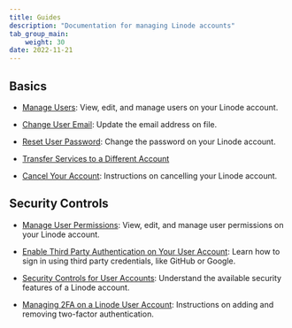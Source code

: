 ```yaml
---
title: Guides
description: "Documentation for managing Linode accounts"
tab_group_main:
    weight: 30
date: 2022-11-21
---
```


## Basics

- [Manage Users](/docs/products/platform/accounts/guides/manage-users/): View, edit, and manage users on your Linode account.

- [Change User Email](/docs/products/platform/accounts/guides/change-user-email/): Update the email address on file.

- [Reset User Password](/docs/products/platform/accounts/guides/reset-user-password/): Change the password on your Linode account.

- [Transfer Services to a Different Account](/docs/products/platform/accounts/guides/service-transfers/)

- [Cancel Your Account](/docs/products/platform/accounts/guides/cancel-account/): Instructions on cancelling your Linode account.

## Security Controls

- [Manage User Permissions](/docs/products/platform/accounts/guides/user-permissions/): View, edit, and manage user permissions on your Linode account.

- [Enable Third Party Authentication on Your User Account](/docs/products/platform/accounts/guides/third-party-authentication/): Learn how to sign in using third party credentials, like GitHub or Google.

- [Security Controls for User Accounts](/docs/products/platform/accounts/guides/user-security-controls/): Understand the available security features of a Linode account.

- [Managing 2FA on a Linode User Account](/docs/products/platform/accounts/guides/2fa/): Instructions on adding and removing two-factor authentication.